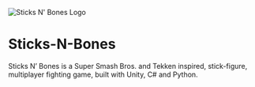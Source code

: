 ![Sticks N' Bones Logo](https://farm1.staticflickr.com/893/41773757894_f727959dc8_b.jpg)

# Sticks-N-Bones
Sticks N’ Bones is a Super Smash Bros. and Tekken inspired, stick-figure, multiplayer fighting game, built with Unity, C# and Python.
